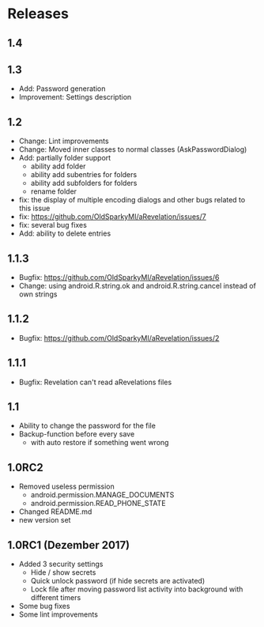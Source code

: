# Releases
## 1.4

## 1.3
- Add: Password generation
- Improvement: Settings description

## 1.2
- Change: Lint improvements 
- Change: Moved inner classes to normal classes (AskPasswordDialog)
- Add: partially folder support
  - ability add folder
  - ability add subentries for folders
  - ability add subfolders for folders
  - rename folder
- fix: the display of multiple encoding dialogs and other bugs related to this issue
- fix: https://github.com/OldSparkyMI/aRevelation/issues/7
- fix: several bug fixes
- Add: ability to delete entries

## 1.1.3
- Bugfix: https://github.com/OldSparkyMI/aRevelation/issues/6
- Change: using android.R.string.ok and android.R.string.cancel instead of own strings

## 1.1.2
- Bugfix: https://github.com/OldSparkyMI/aRevelation/issues/2

## 1.1.1
- Bugfix: Revelation can't read aRevelations files

## 1.1
- Ability to change the password for the file
- Backup-function before every save
  - with auto restore if something went wrong

## 1.0RC2
- Removed useless permission
  - android.permission.MANAGE_DOCUMENTS
  - android.permission.READ_PHONE_STATE
- Changed README.md
- new version set

## 1.0RC1 (Dezember 2017)
- Added 3 security settings
  - Hide / show secrets
  - Quick unlock password (if hide secrets are activated)
  - Lock file after moving password list activity into background with different timers
- Some bug fixes
- Some lint improvements